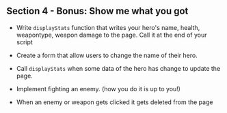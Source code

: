## Section 4 - Bonus: Show me what you got


- Write `displayStats` function that writes your hero's name, health, weapontype, weapon damage to the page. Call it at the end of your script

- Create a form that allow users to change the name of their hero.

- Call `displayStats` when some data of the hero has change to update the page.

- Implement fighting an enemy. (how you do it is up to you!)

- When an enemy or weapon gets clicked it gets deleted from the page
